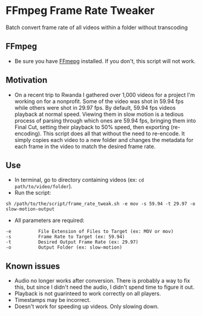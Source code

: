 # FFmpeg Frame Rate Tweaker
Batch convert frame rate of all videos within a folder without transcoding

## FFmpeg
* Be sure you have [FFmepg](https://trac.ffmpeg.org/wiki/CompilationGuide) installed. If you don't, this script will not work.

## Motivation
* On a recent trip to Rwanda I gathered over 1,000 videos for a project I'm working on for a nonprofit. Some of the video was shot in 59.94 fps while others were shot in 29.97 fps. By default, 59.94 fps videos playback at normal speed. Viewing them in slow motion is a tedious process of parsing through which ones are 59.94 fps, bringing them into Final Cut, setting their playback to 50% speed, then exporting (re-encoding). This script does all that without the need to re-encode. It simply copies each video to a new folder and changes the metadata for each frame in the video to match the desired frame rate.

## Use
* In terminal, go to directory containing videos (ex: `cd path/to/video/folder`).
* Run the script:
~~~
sh /path/to/the/script/frame_rate_tweak.sh -e mov -s 59.94 -t 29.97 -o slow-motion-output
~~~
* All parameters are required:
~~~
-e          File Extension of Files to Target (ex: MOV or mov)
-s          Frame Rate to Target (ex: 59.94)
-t          Desired Output Frame Rate (ex: 29.97)
-o          Output Folder (ex: slow-motion)
~~~

## Known issues
* Audio no longer works after conversion. There is probably a way to fix this, but since I didn't need the audio, I didn't spend time to figure it out.
* Playback is not guarinteed to work correctly on all players.
* Timestamps may be incorrect.
* Doesn't work for speeding up videos. Only slowing down.